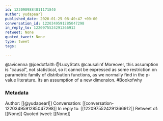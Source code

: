 ```yaml
---
id: 1220989884011171840
author: yudapearl
published_date: 2020-01-25 08:40:47 +00:00
conversation_id: 1220349591285047298
in_reply_to: 1220975524291366912
retweet: None
quoted_tweet: None
type: tweet
tags:

---
```


@avicenna @joedotfaith @LucyStats @causalinf Moreover, this assumption is "causal", not statistical, so it cannot be expressed as some restriction on parametric family of distribution functions, as we normally find in the p-value literature. Its an assumption of a new dimension. #Bookofwhy

### Metadata

Author: [[@yudapearl]]
Conversation: [[conversation-1220349591285047298]]
In reply to: [[1220975524291366912]]
Retweet of: [[None]]
Quoted tweet: [[None]]
